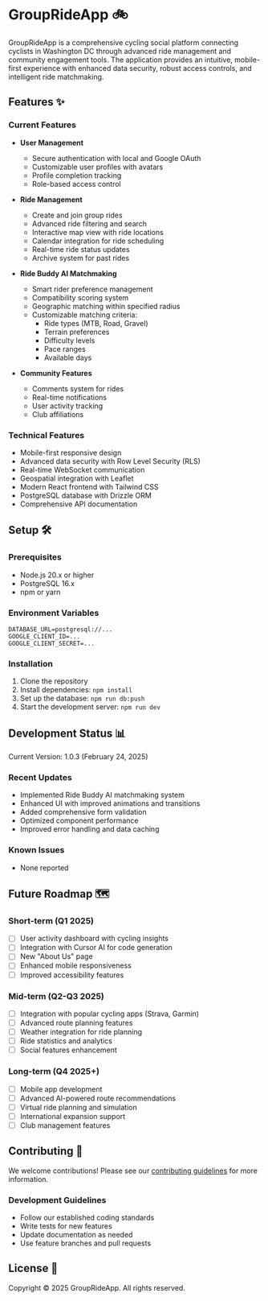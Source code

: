 # GroupRideApp 🚲

GroupRideApp is a comprehensive cycling social platform connecting cyclists in Washington DC through advanced ride management and community engagement tools. The application provides an intuitive, mobile-first experience with enhanced data security, robust access controls, and intelligent ride matchmaking.

## Features ✨

### Current Features
- **User Management**
  - Secure authentication with local and Google OAuth
  - Customizable user profiles with avatars
  - Profile completion tracking
  - Role-based access control

- **Ride Management**
  - Create and join group rides
  - Advanced ride filtering and search
  - Interactive map view with ride locations
  - Calendar integration for ride scheduling
  - Real-time ride status updates
  - Archive system for past rides

- **Ride Buddy AI Matchmaking**
  - Smart rider preference management
  - Compatibility scoring system
  - Geographic matching within specified radius
  - Customizable matching criteria:
    - Ride types (MTB, Road, Gravel)
    - Terrain preferences
    - Difficulty levels
    - Pace ranges
    - Available days

- **Community Features**
  - Comments system for rides
  - Real-time notifications
  - User activity tracking
  - Club affiliations

### Technical Features
- Mobile-first responsive design
- Advanced data security with Row Level Security (RLS)
- Real-time WebSocket communication
- Geospatial integration with Leaflet
- Modern React frontend with Tailwind CSS
- PostgreSQL database with Drizzle ORM
- Comprehensive API documentation

## Setup 🛠️

### Prerequisites
- Node.js 20.x or higher
- PostgreSQL 16.x
- npm or yarn

### Environment Variables
```env
DATABASE_URL=postgresql://...
GOOGLE_CLIENT_ID=...
GOOGLE_CLIENT_SECRET=...
```

### Installation
1. Clone the repository
2. Install dependencies: `npm install`
3. Set up the database: `npm run db:push`
4. Start the development server: `npm run dev`

## Development Status 📊

Current Version: 1.0.3 (February 24, 2025)

### Recent Updates
- Implemented Ride Buddy AI matchmaking system
- Enhanced UI with improved animations and transitions
- Added comprehensive form validation
- Optimized component performance
- Improved error handling and data caching

### Known Issues
- None reported

## Future Roadmap 🗺️

### Short-term (Q1 2025)
- [ ] User activity dashboard with cycling insights
- [ ] Integration with Cursor AI for code generation
- [ ] New "About Us" page
- [ ] Enhanced mobile responsiveness
- [ ] Improved accessibility features

### Mid-term (Q2-Q3 2025)
- [ ] Integration with popular cycling apps (Strava, Garmin)
- [ ] Advanced route planning features
- [ ] Weather integration for ride planning
- [ ] Ride statistics and analytics
- [ ] Social features enhancement

### Long-term (Q4 2025+)
- [ ] Mobile app development
- [ ] Advanced AI-powered route recommendations
- [ ] Virtual ride planning and simulation
- [ ] International expansion support
- [ ] Club management features

## Contributing 🤝

We welcome contributions! Please see our [contributing guidelines](CONTRIBUTING.md) for more information.

### Development Guidelines
- Follow our established coding standards
- Write tests for new features
- Update documentation as needed
- Use feature branches and pull requests

## License 📄

Copyright © 2025 GroupRideApp. All rights reserved.